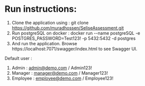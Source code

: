 # Run instructions:

 
1. Clone the application using : git clone https://github.com/muradhossen/SeliseAssessment.git
2. Run postgreSQL on docker : docker run --name postgreSQL -e POSTGRES_PASSWORD=Test123! -p 5432:5432 -d postgres
3. And run the application. Browse https://localhost:7071/swagger/index.html to see Swagger UI.


Default user :
1. Admin : admin@demo.com / Admin123!
2. Manager : manager@demo.com / Manager123!
3. Employee : employee@demo.com / Employee123!
